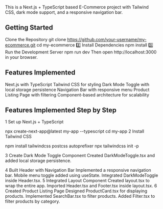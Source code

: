 This is a Next.js + TypeScript based E-Commerce project with Tailwind CSS, dark mode support, and a responsive navigation bar.

## Getting Started
Clone the Repository
git clone https://github.com/your-username/my-ecommerce.git
cd my-ecommerce
2️⃣ Install Dependencies
npm install
3️⃣ Run the Development Server
npm run dev
Then open http://localhost:3000 in your browser.

## Features Implemented
Next.js  with TypeScript
Tailwind CSS for styling
Dark Mode Toggle with local storage persistence
Navigation Bar with responsive menu
Product Listing Page with filtering
Component-based architecture for scalability

## Features Implemented Step by Step
1️ Set up Next.js + TypeScript

npx create-next-app@latest my-app --typescript
cd my-app
2️ Install Tailwind CSS

npm install tailwindcss postcss autoprefixer
npx tailwindcss init -p

3️ Create Dark Mode Toggle Component
Created DarkModeToggle.tsx and added local storage persistence.

4️ Built Header with Navigation Bar
Implemented a responsive navigation bar.
Mobile menu toggle added using useState.
Integrated DarkModeToggle inside Header.tsx.
5️ Integrated Layout Component
Created layout.tsx to wrap the entire app.
Imported Header.tsx and Footer.tsx inside layout.tsx.
6️ Created Product Listing Page
Designed ProductCard.tsx for displaying products.
Implemented SearchBar.tsx to filter products.
Added Filter.tsx to filter products by category.


